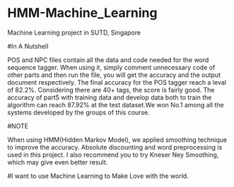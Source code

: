 HMM-Machine_Learning
====================

Machine Learning project in SUTD, Singapore

#In A Nutshell

POS and NPC files contain all the data and code needed for the word sequence tagger.
When using it, simply comment unnecessary code of other parts and then run the file, you will get the accuracy and the output document respectively.
The final accuracy for the POS tagger reach a leval of 82.2%. Considering there are 40+ tags, the score is fairly good.
The accuracy of part5 with training data and develop data both to train the algorithm can reach 87.92% at the test dataset.We won No.1 among all the systems developed by the groups of this course.

#NOTE

When using HMM(Hidden Markov Model), we applied smoothing technique to improve the accuracy. Absolute discounting and word preprocessing is used in this project. I also recommend you to try Kneser Ney Smoothing, which may give even better result.


#I want to use Machine Learning to Make Love with the world.
